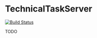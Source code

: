# TechnicalTaskServer

[![Build Status](https://travis-ci.com/tushar-dubey/TechnicalTaskServer.svg?branch=master)](https://travis-ci.com/tushar-dubey/TechnicalTaskServer)

TODO
